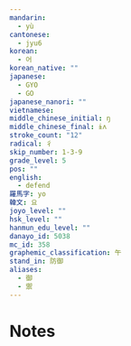 ```yaml
---
mandarin:
  - yù
cantonese:
  - jyu6
korean:
  - 어
korean_native: ""
japanese:
  - GYO
  - GO
japanese_nanori: ""
vietnamese:
middle_chinese_initial: ŋ
middle_chinese_final: ɨʌ
stroke_count: "12"
radical: 彳
skip_number: 1-3-9
grade_level: 5
pos: ""
english:
  - defend
羅馬字: yo
韓文: 요
joyo_level: ""
hsk_level: ""
hanmun_edu_level: ""
danayo_id: 5038
mc_id: 358
graphemic_classification: 午
stand_in: 防御
aliases:
  - 御
  - 禦
---
```


# Notes
